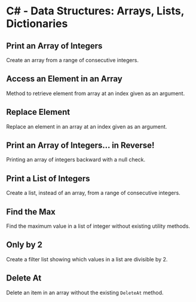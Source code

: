 # C# - Data Structures: Arrays, Lists, Dictionaries

## Print an Array of Integers
Create an array from a range of consecutive integers.

## Access an Element in an Array
Method to retrieve element from array at an index given as an argument.

## Replace Element
Replace an element in an array at an index given as an argument.

## Print an Array of Integers... in Reverse!
Printing an array of integers backward with a null check.

## Print a List of Integers
Create a list, instead of an array, from a range of consecutive integers.

## Find the Max
Find the maximum value in a list of integer without existing utility methods.

## Only by 2
Create a filter list showing which values in a list are divisible by 2.

## Delete At
Delete an item in an array without the existing `DeleteAt` method.
